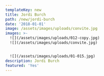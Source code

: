 ```yaml
---
templateKey: new
title: Jordi Burch
path: /new/jordi-burch
date: '2018-01-01'
image: /assets/images/uploads/convite.jpg
images: >-
  ![](/assets/images/uploads/012-copy.jpg)
  ![](/assets/images/uploads/convite.jpg) 


  ![](/assets/images/uploads/01-015.jpg)
description: Jordi Burch
featured: 'Yes'
---
```


